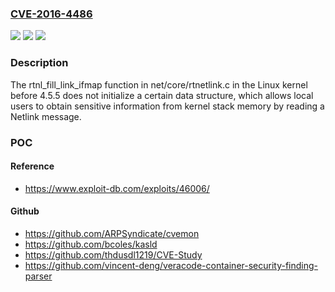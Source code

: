 ### [CVE-2016-4486](https://cve.mitre.org/cgi-bin/cvename.cgi?name=CVE-2016-4486)
![](https://img.shields.io/static/v1?label=Product&message=n%2Fa&color=blue)
![](https://img.shields.io/static/v1?label=Version&message=n%2Fa&color=blue)
![](https://img.shields.io/static/v1?label=Vulnerability&message=n%2Fa&color=brighgreen)

### Description

The rtnl_fill_link_ifmap function in net/core/rtnetlink.c in the Linux kernel before 4.5.5 does not initialize a certain data structure, which allows local users to obtain sensitive information from kernel stack memory by reading a Netlink message.

### POC

#### Reference
- https://www.exploit-db.com/exploits/46006/

#### Github
- https://github.com/ARPSyndicate/cvemon
- https://github.com/bcoles/kasld
- https://github.com/thdusdl1219/CVE-Study
- https://github.com/vincent-deng/veracode-container-security-finding-parser


